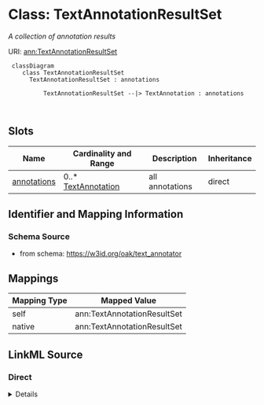 # Class: TextAnnotationResultSet


_A collection of annotation results_





URI: [ann:TextAnnotationResultSet](https://w3id.org/linkml/text_annotator/TextAnnotationResultSet)




```{mermaid}
 classDiagram
    class TextAnnotationResultSet
      TextAnnotationResultSet : annotations
        
          TextAnnotationResultSet --|> TextAnnotation : annotations
        
      
```




<!-- no inheritance hierarchy -->


## Slots

| Name | Cardinality and Range | Description | Inheritance |
| ---  | --- | --- | --- |
| [annotations](annotations.md) | 0..* <br/> [TextAnnotation](TextAnnotation.md) | all annotations | direct |









## Identifier and Mapping Information







### Schema Source


* from schema: https://w3id.org/oak/text_annotator





## Mappings

| Mapping Type | Mapped Value |
| ---  | ---  |
| self | ann:TextAnnotationResultSet |
| native | ann:TextAnnotationResultSet |





## LinkML Source

<!-- TODO: investigate https://stackoverflow.com/questions/37606292/how-to-create-tabbed-code-blocks-in-mkdocs-or-sphinx -->

### Direct

<details>
```yaml
name: TextAnnotationResultSet
description: A collection of annotation results
from_schema: https://w3id.org/oak/text_annotator
attributes:
  annotations:
    name: annotations
    description: all annotations
    from_schema: https://w3id.org/oak/text_annotator
    rank: 1000
    multivalued: true
    range: TextAnnotation
    inlined: true

```
</details>

### Induced

<details>
```yaml
name: TextAnnotationResultSet
description: A collection of annotation results
from_schema: https://w3id.org/oak/text_annotator
attributes:
  annotations:
    name: annotations
    description: all annotations
    from_schema: https://w3id.org/oak/text_annotator
    rank: 1000
    multivalued: true
    alias: annotations
    owner: TextAnnotationResultSet
    domain_of:
    - TextAnnotationResultSet
    range: TextAnnotation
    inlined: true

```
</details>